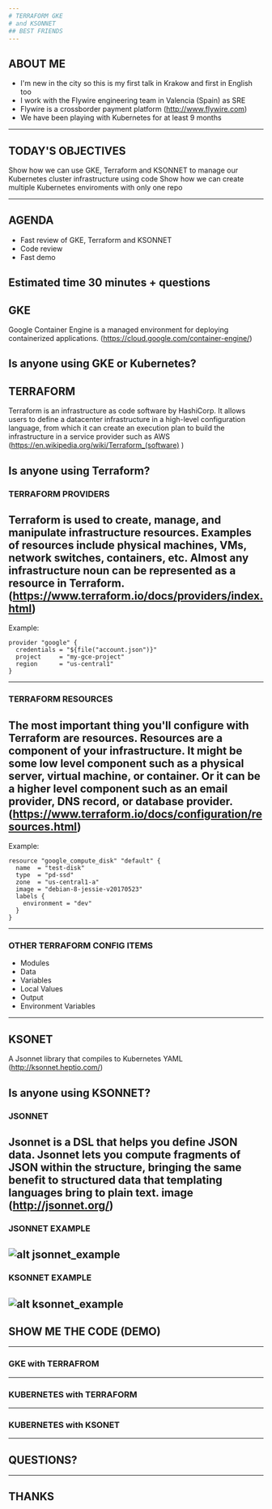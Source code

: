 ```yaml
---
# TERRAFORM GKE 
# and KSONNET 
## BEST FRIENDS
---
```

## ABOUT ME

* I'm new in the city so this is my first talk in Krakow and first in English too
* I work with the Flywire engineering team in Valencia (Spain) as SRE
* Flywire is a crossborder payment platform (http://www.flywire.com)
* We have been playing with Kubernetes for at least 9 months
---
## TODAY'S OBJECTIVES
Show how we can use GKE, Terraform and KSONNET to manage our Kubernetes cluster infrastructure using code
Show how we can create multiple Kubernetes enviroments with only one repo

---
## AGENDA

* Fast review of GKE, Terraform and KSONNET
* Code review
* Fast demo

Estimated time 30 minutes + questions 
---
## GKE

Google Container Engine is a managed environment for deploying containerized applications. 
(https://cloud.google.com/container-engine/)

Is anyone using GKE or Kubernetes?
---
## TERRAFORM

Terraform is an infrastructure as code software by HashiCorp. It allows users to define a datacenter infrastructure in a high-level configuration language, from which it can create an execution plan to build the infrastructure in a service provider such as AWS
(https://en.wikipedia.org/wiki/Terraform_(software) )

Is anyone using Terraform?
---
### TERRAFORM PROVIDERS

Terraform is used to create, manage, and manipulate infrastructure resources.
Examples of resources include physical machines, VMs, network switches, containers, etc. 
Almost any infrastructure noun can be represented as a resource in Terraform.
(https://www.terraform.io/docs/providers/index.html)
---
Example:

```hcl
provider "google" {
  credentials = "${file("account.json")}"
  project     = "my-gce-project"
  region      = "us-central1"
}
```
---
### TERRAFORM RESOURCES

The most important thing you'll configure with Terraform are resources.
Resources are a component of your infrastructure. 
It might be some low level component such as a physical server, virtual machine, or container. 
Or it can be a higher level component such as an email provider, DNS record, or database provider.
(https://www.terraform.io/docs/configuration/resources.html)
---
Example:

```hcl
resource "google_compute_disk" "default" {
  name  = "test-disk"
  type  = "pd-ssd"
  zone  = "us-central1-a"
  image = "debian-8-jessie-v20170523"
  labels {
    environment = "dev"
  }
}
```
---
### OTHER TERRAFORM CONFIG ITEMS

* Modules
* Data
* Variables
* Local Values
* Output
* Environment Variables

---
## KSONET 

A Jsonnet library that compiles to Kubernetes YAML
(http://ksonnet.heptio.com/)

Is anyone using KSONNET? 
---
### JSONNET 

Jsonnet is a DSL that helps you define JSON data. 
Jsonnet lets you compute fragments of JSON within the structure, bringing the same benefit to structured data that templating languages bring to plain text. 
image
(http://jsonnet.org/)
---
### JSONNET EXAMPLE
![alt jsonnet_example](https://github.com/pollosp/gke/raw/master/images/jsonnet.png "JSONNET EXAMPLE")
---

### KSONNET EXAMPLE
![alt ksonnet_example](https://github.com/pollosp/gke/raw/master/images/ksonnet.png "KSONNET EXAMPLE")
---
## SHOW ME THE CODE (DEMO)
---
### GKE with TERRAFROM
---
### KUBERNETES with TERRAFORM
---
### KUBERNETES with KSONET
---
## QUESTIONS?
---
## THANKS